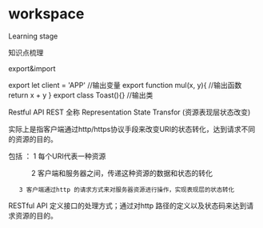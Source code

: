 workspace
=========

Learning stage

知识点梳理


export&import

export let client = 'APP'  //输出变量
export function mul(x, y){  //输出函数
    return x + y
}
export class Toast(){} //输出类



Restful API 
REST 全称 Representation State Transfor (资源表现层状态改变)

实际上是指客户端通过http/https协议手段来改变URI的状态转化，达到请求不同的资源的目的。

包括 ： 1 每个URI代表一种资源

 　　　 2 客户端和服务器之间，传递这种资源的数据和状态的转化

       3 客户端通过http 的请求方式来对服务器资源进行操作，实现表现层的状态转化

RESTful API 定义接口的处理方式；通过对http 路径的定义以及状态码来达到请求资源的目的。
